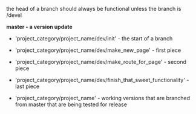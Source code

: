 the head of a branch should always be functional unless the branch is /devel

**master - a version update**

- 'project_category/project_name/dev/init' - the start of a branch
- 'project_category/project_name/dev/make_new_page' - first piece
- 'project_category/project_name/dev/make_route_for_page' - second piece
- 'project_category/project_name/dev/finish_that_sweet_functionality' - last piece

- 'project_category/project_name' - working versions that are branched from master that are being tested for release
